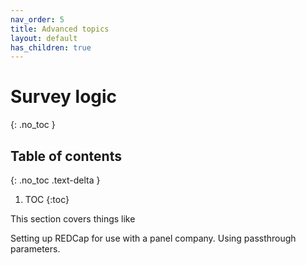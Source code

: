 ```yaml
---
nav_order: 5
title: Advanced topics
layout: default
has_children: true
---
```


# Survey logic
{: .no_toc }

## Table of contents
{: .no_toc .text-delta }

1. TOC
{:toc}

This section covers things like 

Setting up REDCap for use with a panel company.
Using passthrough parameters. 
